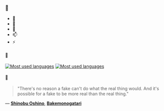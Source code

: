### 👋

- 🔭
- 🌱
- 💬
- 📫
- ⚡

#### 🧏

[![Most used languages](https://github-readme-stats-aynah.vercel.app/api/top-langs/?username=aynh&theme=solarized-dark&langs_count=6&layout=compact&hide_title=true)](https://github.com/anuraghazra/github-readme-stats#gh-dark-mode-only)
[![Most used languages](https://github-readme-stats-aynah.vercel.app/api/top-langs/?username=aynh&theme=solarized-light&langs_count=6&layout=compact&hide_title=true)](https://github.com/anuraghazra/github-readme-stats#gh-light-mode-only)

#### 💬

> "There's no reason a fake can't do what the real thing would. And it's possible for a fake to be more real than the real thing."

&mdash; [**Shinobu Oshino**](https://myanimelist.net/character.php?q=Shinobu%20Oshino&cat=character), [**Bakemonogatari**](https://myanimelist.net/search/all?q=Bakemonogatari&cat=all)
